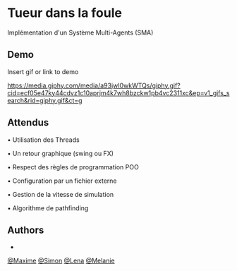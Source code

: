 
# Tueur dans la foule

Implémentation d'un Système Multi-Agents (SMA)




## Demo

Insert gif or link to demo

https://media.giphy.com/media/a93jwI0wkWTQs/giphy.gif?cid=ecf05e47ky44cdvz1c10aprjm4k7wh8bzckw1pb4vc2311xc&ep=v1_gifs_search&rid=giphy.gif&ct=g

## Attendus

• Utilisation des Threads

• Un retour graphique (swing ou FX)

• Respect des règles de programmation POO

• Configuration par un fichier externe

• Gestion de la vitesse de simulation

• Algorithme de pathfinding


## Authors

- 
[@Maxime](https://github.com/Aximme)
[@Simon](https://github.com/Aximme)
[@Lena](https://github.com/Aximme)
[@Melanie](https://github.com/Aximme)


